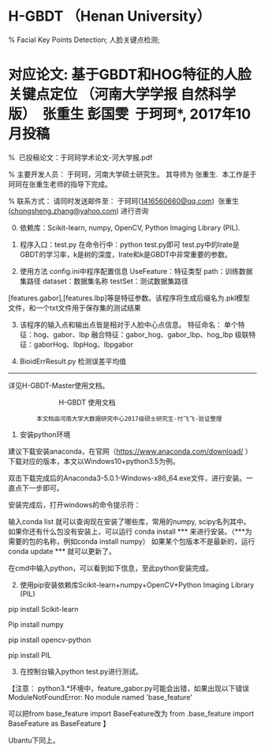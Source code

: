 # H-GBDT （Henan University）
%  Facial Key Points Detection; 人脸关键点检测; 

#  对应论文:  基于GBDT和HOG特征的人脸关键点定位 （河南大学学报 自然科学版）  张重生 彭国雯  于珂珂*, 2017年10月投稿

%  已投稿论文：于珂珂学术论文-河大学报.pdf

% 主要开发人员： 于珂珂，河南大学硕士研究生。 其导师为 张重生.  本工作是于珂珂在张重生老师的指导下完成。

% 联系方式： 请同时发送邮件至： 于珂珂(1416560660@qq.com)  张重生(chongsheng.zhang@yahoo.com) 进行咨询


0. 依赖库：Scikit-learn,  numpy, OpenCV, Python Imaging Library (PIL).

1. 程序入口：test.py
在命令行中：python test.py即可
test.py中的lrate是GBDT的学习率，k是树的深度，lrate和k是GBDT中非常重要的参数。



2. 使用方法
config.ini中程序配置信息
    UseFeature：特征类型
    path：训练数据集路径
    dataset：数据集名称
    testSet：测试数据集路径
    
[features.gabor],[features.lbp]等是特征参数。该程序将生成后缀名为.pkl模型文件，和一个txt文件用于保存集的测试结果


3. 该程序的输入点和输出点皆是相对于人脸中心点信息。
   特征命名：
   单个特征：hog、gabor、lbp
   融合特征：gabor_hog、gabor_lbp、hog_lbp
   级联特征：gaborHog、lbpHog、lbpgabor

4. BioidErrResult.py 检测误差平均值

------------------
详见H-GBDT-Master使用文档。



                           H-GBDT 使用文档
                           
                           
            本文档由河南大学大数据研究中心2017级硕士研究生-付飞飞-验证整理
            
1.	安装python环境

建议下载安装anaconda，在官网（https://www.anaconda.com/download/
）下载对应的版本，本文以Windows10+python3.5为例。
 
双击下载完成后的Anaconda3-5.0.1-Windows-x86_64.exe文件，进行安装。一直点下一步即可。

 
安装完成后，打开windows的命令提示符：

输入conda list 就可以查询现在安装了哪些库，常用的numpy, scipy名列其中。如果你还有什么包没有安装上，可以运行
conda install ***  来进行安装。（***为需要的包的名称，例如conda install numpy）
如果某个包版本不是最新的，运行 conda update *** 就可以更新了。


在cmd中输入python，可以看到如下信息，至此python安装完成。
 

2.	使用pip安装依赖库Scikit-learn+numpy+OpenCV+Python Imaging Library (PIL)

pip install Scikit-learn 

Pip install numpy 

pip install opencv-python 

pip install PIL


3.	在控制台输入python test.py进行测试。

【注意：
python3.*环境中，feature_gabor.py可能会出错，如果出现以下错误
ModuleNotFoundError: No module named 'base_feature'

可以把from base_feature import BaseFeature改为
from .base_feature import BaseFeature as BaseFeature 
】

Ubantu下同上。
